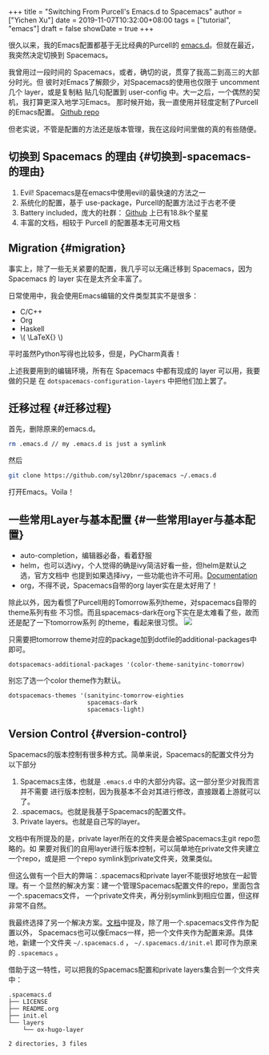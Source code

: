 +++
title = "Switching From Purcell's Emacs.d to Spacemacs"
author = ["Yichen Xu"]
date = 2019-11-07T10:32:00+08:00
tags = ["tutorial", "emacs"]
draft = false
showDate = true
+++

很久以来，我的Emacs配置都基于无比经典的Purcell的 [emacs.d](https://github.com/purcell/emacs.d)。但就在最近，我突然决定切换到 Spacemacs。

我曾用过一段时间的 Spacemacs，或者，确切的说，贯穿了我高二到高三的大部分时光。但
彼时对Emacs了解颇少，对Spacemacs的使用也仅限于 uncomment 几个 layer，或是复制粘
贴几句配置到 user-config 中。大一之后，一个偶然的契机，我打算更深入地学习Emacs。
那时候开始，我一直使用并轻度定制了Purcell的Emacs配置。
[Github repo](https://github.com/Linyxus/emacs.d/commits/master)

但老实说，不管是配置的方法还是版本管理，我在这段时间里做的真的有些随便。


## 切换到 Spacemacs 的理由 {#切换到-spacemacs-的理由}

1.  Evil! Spacemacs是在emacs中使用evil的最快速的方法之一
2.  系统化的配置，基于 use-package，Purcell的配置方法过于古老不便
3.  Battery included，庞大的社群： [Github](https://github.com/syl20bnr/spacemacs) 上已有18.8k个星星
4.  丰富的文档，相较于 Purcell 的配置基本无可用文档


## Migration {#migration}

事实上，除了一些无关紧要的配置，我几乎可以无痛迁移到 Spacemacs，因为 Spacemacs 的 layer 实在是太齐全丰富了。

日常使用中，我会使用Emacs编辑的文件类型其实不是很多：

-   C/C++
-   Org
-   Haskell
-   \\( \LaTeX{} \\)

平时虽然Python写得也比较多，但是，PyCharm真香！

上述我要用到的编辑环境，所有在 Spacemacs 中都有现成的 layer 可以用，我要做的只是
在 `dotspacemacs-configuration-layers` 中把他们加上罢了。


## 迁移过程 {#迁移过程}

首先，删除原来的emacs.d。

```bash
rm .emacs.d // my .emacs.d is just a symlink
```

然后

```bash
git clone https://github.com/syl20bnr/spacemacs ~/.emacs.d
```

打开Emacs。Voila！


## 一些常用Layer与基本配置 {#一些常用layer与基本配置}

-   auto-completion，编辑器必备，看着舒服
-   helm，也可以选ivy，个人觉得的确是ivy简洁好看一些，但helm是默认之选，官方文档中
    也提到如果选择ivy，一些功能也许不可用。[Documentation](https://github.com/syl20bnr/spacemacs/blob/master/doc/DOCUMENTATION.org#completion)
-   org，不得不说，Spacemacs自带的org layer实在是太好用了！

除此以外，因为看惯了Purcell用的Tomorrow系列theme，对spacemacs自带的theme系列有些
不习惯。而且spacemacs-dark在org下实在是太难看了些，故而还是配了一下tomorrow系列
的theme，看起来很习惯。
![](/ox-hugo/spacemacs.png)

只需要把tomorrow theme对应的package加到dotfile的additional-packages中即可。

```emacs-lisp
dotspacemacs-additional-packages '(color-theme-sanityinc-tomorrow)
```

别忘了选一个color theme作为默认。

```emacs-lisp
dotspacemacs-themes '(sanityinc-tomorrow-eighties
                      spacemacs-dark
                      spacemacs-light)
```


## Version Control {#version-control}

Spacemacs的版本控制有很多种方式。简单来说，Spacemacs的配置文件分为以下部分

1.  Spacemacs主体，也就是 `.emacs.d` 中的大部分内容。这一部分至少对我而言并不需要
    进行版本控制，因为我基本不会对其进行修改，直接跟着上游就可以了。
2.  .spacemacs。也就是我基于Spacemacs的配置文件。
3.  Private layers。也就是自己写的layer。

文档中有所提及的是，private layer所在的文件夹是会被Spacemacs主git repo忽略的。如
果要对我们的自用layer进行版本控制，可以简单地在private文件夹建立一个repo，或是把
一个repo symlink到private文件夹，效果类似。

但这么做有一个巨大的弊端：.spacemacs和private layer不能很好地放在一起管理。有一
个显然的解决方案：建一个管理Spacemacs配置文件的repo，里面包含一个.spacemacs文件，
一个private文件夹，再分别symlink到相应位置，但这样非常不自然。

我最终选择了另一个解决方案。[文档](https://github.com/syl20bnr/spacemacs/blob/master/doc/QUICK%5FSTART.org#dotdirectory-spacemacsd)中提及，除了用一个.spacemacs文件作为配置以外，
Spacemacs也可以像Emacs一样，把一个文件夹作为配置来源。具体地，新建一个文件夹
`~/.spacemacs.d` ， `~/.spacemacs.d/init.el` 即可作为原来的 `.spacemacs` 。

借助于这一特性，可以把我的Spacemacs配置和private layers集合到一个文件夹中：

```nil
.spacemacs.d
├── LICENSE
├── README.org
├── init.el
└── layers
    └── ox-hugo-layer

2 directories, 3 files
```
